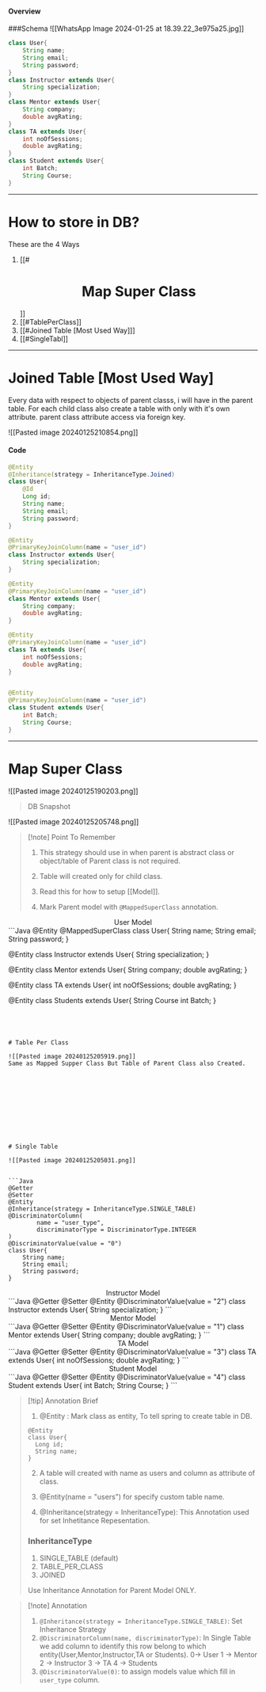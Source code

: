 
#### Overview


###Schema
![[WhatsApp Image 2024-01-25 at 18.39.22_3e975a25.jpg]]


```Java
class User{
	String name;
	String email;
	String password;
}
class Instructor extends User{
	String specialization;
}
class Mentor extends User{
	String company;
	double avgRating;
} 
class TA extends User{
	int noOfSessions;
	double avgRating;
} 
class Student extends User{
	int Batch;
	String Course;
}
```
---
# How to store in DB?

These are the 4 Ways
1. [[#<center><h1 id="MapSuperClass">Map Super Class</h1></center>]]
2. [[#TablePerClass]]
3. [[#Joined Table [Most Used Way]]]
4. [[#SingleTabl]]

---
# Joined Table [Most Used Way]
Every data with respect to objects of parent classs, i will have in the parent table.
For each child class also create a table with only with it's own attribute.
parent class attribute access via foreign key.

![[Pasted image 20240125210854.png]]




#### Code
```Java
@Entity
@Inheritance(strategy = InheritanceType.Joined)
class User{
	@Id
	Long id;
	String name;
	String email;
	String password;
}

@Entity
@PrimaryKeyJoinColumn(name = "user_id")
class Instructor extends User{
	String specialization;
}

@Entity
@PrimaryKeyJoinColumn(name = "user_id")
class Mentor extends User{
	String company;
	double avgRating;
} 

@Entity
@PrimaryKeyJoinColumn(name = "user_id")
class TA extends User{
	int noOfSessions;
	double avgRating;
} 


@Entity
@PrimaryKeyJoinColumn(name = "user_id")
class Student extends User{
	int Batch;
	String Course;
}

```
---
# Map Super Class



![[Pasted image 20240125190203.png]]


> DB Snapshot
>
![[Pasted image 20240125205748.png]] 

>[!note] Point To Remember
>1. This strategy should use in when parent is abstract class or object/table of Parent class is not required. 
>
>2. Table will created only for child class.
>3. Read this for how to setup [[Model]].
> 4. Mark Parent model with `@MappedSuperClass` annotation.
>

<center>User Model</center>
```Java
@Entity
@MappedSuperClass
class User{
	String name;
	String email;
	String password;
}

@Entity
class Instructor extends User{
	String specialization;
}

@Entity
class Mentor extends User{
	String company;
	double avgRating;
} 

@Entity
class TA extends User{
	int noOfSessions;
	double avgRating;
}

@Entity
class Students extends User{
	String Course
	int Batch;
}

```




# Table Per Class

![[Pasted image 20240125205919.png]]
Same as Mapped Supper Class But Table of Parent Class also Created.











# Single Table

![[Pasted image 20240125205031.png]]


```Java
@Getter
@Setter
@Entity
@Inheritance(strategy = InheritanceType.SINGLE_TABLE)  
@DiscriminatorColumn(  
        name = "user_type",  
        discriminatorType = DiscriminatorType.INTEGER  
)  
@DiscriminatorValue(value = "0")
class User{
	String name;
	String email;
	String password;
}
```

<center>Instructor Model</center>
```Java
@Getter
@Setter
@Entity
@DiscriminatorValue(value = "2")
class Instructor extends User{
	String specialization;
}
```
<center>Mentor Model</center>
```Java
@Getter
@Setter
@Entity
@DiscriminatorValue(value = "1")
class Mentor extends User{
	String company;
	double avgRating;
} 
```

<center>TA Model</center>
```Java
@Getter
@Setter
@Entity
@DiscriminatorValue(value = "3")
class TA extends User{
	int noOfSessions;
	double avgRating;
}
```

<center>Student Model</center>
```Java
@Getter
@Setter
@Entity
@DiscriminatorValue(value = "4")
class Student extends User{
	int Batch;
	String Course;
}
```


> [!tip] Annotation Brief
> 1. @Entity : Mark class as entity, To tell spring to create table in DB.
> ```
> @Entity
> class User{
> 	Long id;
> 	String name;
> } 
>```
>2. A table will created with name as users and column as attribute of class.
>
>
>
>2. @Entity(name = "users") for specify custom table name.
> 
>2. @Inheritance(strategy = InheritanceType): This Annotation used for set Inhetitance Repesentation.
>### InheritanceType
>1. SINGLE_TABLE (default)
>2. TABLE_PER_CLASS
>3. JOINED
>
>Use Inheritance Annotation for Parent Model ONLY.


> [!note] Annotation
> 1. `@Inheritance(strategy = InheritanceType.SINGLE_TABLE)`: Set Inheritance Strategy 
> 2. `@DiscriminatorColumn(name, discriminatorType)`: 
> In Single Table we add column to identify this row belong to which entity(User,Mentor,Instructor,TA or Students).
> 0-> User 
> 1 -> Mentor
> 2 -> Instructor
> 3 -> TA
> 4 -> Students
> 3. `@DiscriminatorValue(0)`: to assign models value which fill in `user_type` column.